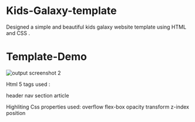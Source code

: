 # Kids-Galaxy-template

 Designed a simple and beautiful kids galaxy website template using HTML and CSS .
# Template-Demo

 ![output screenshot 2](https://user-images.githubusercontent.com/68475359/132155437-d26bdaa8-2ce8-4a19-b363-51d8b99feea2.jpeg)


 Html 5 tags used :
 
 header
 nav 
 section
 article
 
  Highliting Css properties used:
  overflow
  flex-box
  opacity
 transform
 z-index
 position
 
